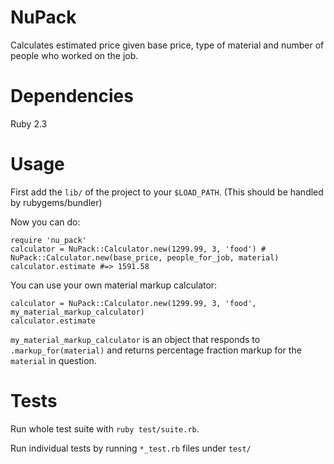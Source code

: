 # NuPack

Calculates estimated price given base price, type of material and number of people who worked on the job.

# Dependencies

Ruby 2.3

# Usage

First add the `lib/` of the project to your `$LOAD_PATH`. (This should be handled by rubygems/bundler)

Now you can do:

```
require 'nu_pack'
calculator = NuPack::Calculator.new(1299.99, 3, 'food') # NuPack::Calculator.new(base_price, people_for_job, material)
calculator.estimate #=> 1591.58
```

You can use your own material markup calculator:

```
calculator = NuPack::Calculator.new(1299.99, 3, 'food', my_material_markup_calculator)
calculator.estimate
```

`my_material_markup_calculator` is an object that responds to `.markup_for(material)` and returns percentage fraction markup for the `material` in question.

# Tests

Run whole test suite with `ruby test/suite.rb`.

Run individual tests by running `*_test.rb` files under `test/`

